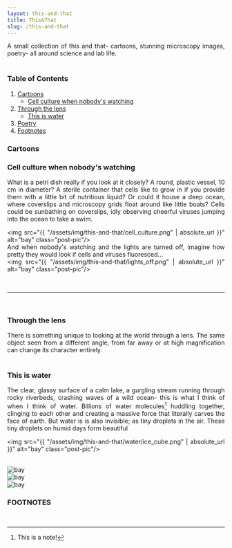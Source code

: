 ```yaml
---
layout: this-and-that
title: This&That
slug: /this-and-that
---
```


A small collection of this and that- cartoons, stunning microscopy images, poetry- all around science and lab life.  
<br />
### Table of Contents
1. [Cartoons](#cartoons)
    * [Cell culture when nobody's watching](#cell-culture-when-nobody's-watching)
2. [Through the lens](#through-the-lens)
    * [This is water](#this-is-water)
4. [Poetry](#poetry)
5. [Footnotes](#footnotes)

### Cartoons
### Cell culture when nobody's watching
<style>body {text-align: justify}</style>
What is a petri dish really if you look at it closely? A round, plastic vessel, 10 cm in diameter? A sterile container that cells like to grow in if you provide them with a little bit of nutritious liquid? Or could it house a deep ocean, where coverslips and microscopy grids float around like little boats? Cells could be sunbathing on coverslips, idly observing cheerful viruses jumping into the ocean to take a swim. 

<img src="{{ "/assets/img/this-and-that/cell_culture.png" | absolute_url }}" alt="bay" class="post-pic"/>
<br />
And when nobody's watching and the lights are turned off, imagine how pretty they would look if cells and viruses fluoresced... 
<br />
<img src="{{ "/assets/img/this-and-that/lights_off.png" | absolute_url }}" alt="bay" class="post-pic"/>

<br />

----
<br />

### Through the lens

There is something unique to looking at the world through a lens. The same object seen from a different angle, from far away or at high magnification can change its character entirely.   
<br />

### This is water

The clear, glassy surface of a calm lake, a gurgling stream running through rocky riverbeds, crashing waves of a wild ocean- this is what I think of when I think of water. Billions of water molecules[^1] huddling together, clinging to each other and creating a massive force that literally carves the face of earth. But water is is also invisible; as tiny droplets in the air. These tiny droplets on humid days form beautiful 


<img src="{{ "/assets/img/this-and-that/water/ice_cube.png" | absolute_url }}" alt="bay" class="post-pic"/>

<br />
<img src="{{ "/assets/img/this-and-that/water/ice_triplet.png" | absolute_url }}" alt="bay" class="post-pic"/>

<br />
<img src="{{ "/assets/img/this-and-that/water/ice_flower.png" | absolute_url }}" alt="bay" class="post-pic"/>

<br />
<img src="{{ "/assets/img/this-and-that/water/ice_hexagon.png" | absolute_url }}" alt="bay" class="post-pic"/>

<br />

### FOOTNOTES

[^1]: This is a note!


<br />
